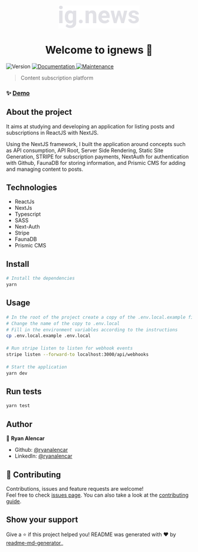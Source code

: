 <div align="center">
  <img alt="ignews" src="https://raw.githubusercontent.com/ryanalencar/ignews/1c8164ad95d553ce61ff9f025b24679aaacf2b31/public/images/logo.svg" />
  <h1 align="center">Welcome to ignews 👋</h1>
</div>
<p>
  <img alt="Version" src="https://img.shields.io/badge/version-0.1.0-blue.svg?cacheSeconds=2592000" />
  <a href="https://github.com/ryanalencar/ignews#readme" target="_blank">
    <img alt="Documentation" src="https://img.shields.io/badge/documentation-yes-brightgreen.svg" />
  </a>
  <a href="https://github.com/ryanalencar/ignews/graphs/commit-activity" target="_blank">
    <img alt="Maintenance" src="https://img.shields.io/badge/Maintained%3F-yes-green.svg" />
  </a>
</p>

> Content subscription platform

### ✨ [Demo](https://ignews-ryanalencar.vercel.app/)

## About the project
It aims at studying and developing an application for listing posts and subscriptions in ReactJS with NextJS.

Using the NextJS framework, I built the application around concepts such as API consumption, API Root, Server Side Rendering, Static Site Generation, STRIPE for subscription payments, NextAuth for authentication with Github, FaunaDB for storing information, and Prismic CMS for adding and managing content to posts.

## Technologies
- ReactJs
- NextJs
- Typescript
- SASS
- Next-Auth
- Stripe
- FaunaDB
- Prismic CMS

## Install

```sh
# Install the dependencies
yarn
```

## Usage

```sh
# In the root of the project create a copy of the .env.local.example file
# Change the name of the copy to .env.local
# Fill in the environment variables according to the instructions
cp .env.local.example .env.local

# Run stripe listen to listen for webhook events
stripe listen --forward-to localhost:3000/api/webhooks 

# Start the application
yarn dev
```

## Run tests

```sh
yarn test
```

## Author

👤 **Ryan Alencar**

* Github: [@ryanalencar](https://github.com/ryanalencar)
* LinkedIn: [@ryanalencar](https://linkedin.com/in/ryanalencar)

## 🤝 Contributing

Contributions, issues and feature requests are welcome!<br />Feel free to check [issues page](https://github.com/ryanalencar/ignews/issues). You can also take a look at the [contributing guide](https://github.com/ryanalencar/ignews/blob/master/CONTRIBUTING.md).

## Show your support

Give a ⭐️ if this project helped you!
 README was generated with ❤️ by [readme-md-generator](https://github.com/kefranabg/readme-md-generator)_
